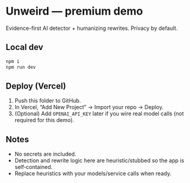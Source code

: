 # Unweird — premium demo

Evidence-first AI detector + humanizing rewrites. Privacy by default.

## Local dev

```bash
npm i
npm run dev
```

## Deploy (Vercel)

1. Push this folder to GitHub.
2. In Vercel, “Add New Project” → Import your repo → Deploy.
3. (Optional) Add `OPENAI_API_KEY` later if you wire real model calls (not required for this demo).

## Notes

- No secrets are included.
- Detection and rewrite logic here are heuristic/stubbed so the app is self‑contained.
- Replace heuristics with your models/service calls when ready.
